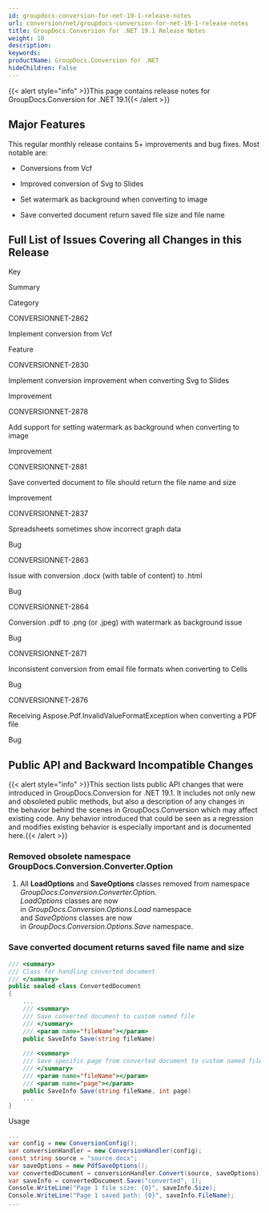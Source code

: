 ```yaml
---
id: groupdocs-conversion-for-net-19-1-release-notes
url: conversion/net/groupdocs-conversion-for-net-19-1-release-notes
title: GroupDocs.Conversion for .NET 19.1 Release Notes
weight: 10
description: 
keywords: 
productName: GroupDocs.Conversion for .NET
hideChildren: False
---
```

{{< alert style="info" >}}This page contains release notes for GroupDocs.Conversion for .NET 19.1{{< /alert >}}

## Major Features

This regular monthly release contains 5+ improvements and bug fixes. Most notable are: 

*   Conversions from Vcf
    
*   Improved conversion of Svg to Slides
*   Set watermark as background when converting to image
*   Save converted document return saved file size and file name

## Full List of Issues Covering all Changes in this Release

Key

Summary

Category

CONVERSIONNET-2862

Implement conversion from Vcf

Feature

CONVERSIONNET-2830

Implement conversion improvement when converting Svg to Slides

Improvement

CONVERSIONNET-2878

Add support for setting watermark as background when converting to image

Improvement

CONVERSIONNET-2881

Save converted document to file should return the file name and size

Improvement

CONVERSIONNET-2837

Spreadsheets sometimes show incorrect graph data

Bug

CONVERSIONNET-2863

Issue with conversion .docx (with table of content) to .html

Bug

CONVERSIONNET-2864

Conversion .pdf to .png (or .jpeg) with watermark as background issue

Bug

CONVERSIONNET-2871

Inconsistent conversion from email file formats when converting to Cells

Bug

CONVERSIONNET-2876

Receiving Aspose.Pdf.InvalidValueFormatException when converting a PDF file

Bug

## Public API and Backward Incompatible Changes

{{< alert style="info" >}}This section lists public API changes that were introduced in GroupDocs.Conversion for .NET 19.1. It includes not only new and obsoleted public methods, but also a description of any changes in the behavior behind the scenes in GroupDocs.Conversion which may affect existing code. Any behavior introduced that could be seen as a regression and modifies existing behavior is especially important and is documented here.{{< /alert >}}

### Removed obsolete namespace GroupDocs.Conversion.Converter.Option

1.  All **LoadOptions** and **SaveOptions** classes removed from namespace *GroupDocs.Conversion.Converter.Optio*n.  
    *LoadOptions* classes are now in *GroupDocs.Conversion.Options.Load* namespace and *SaveOptions* classes are now in *GroupDocs.Conversion.Options.Save* namespace.

### Save converted document returns saved file name and size

```csharp
/// <summary>
/// Class for handling converted document
/// </summary>
public sealed class ConvertedDocument
{
    ...
    /// <summary>
    /// Save converted document to custom named file
    /// </summary>
    /// <param name="fileName"></param>
    public SaveInfo Save(string fileName)
 
    /// <summary>
    /// Save specific page from converted document to custom named file
    /// </summary>
    /// <param name="fileName"></param>
    /// <param name="page"></param>
    public SaveInfo Save(string fileName, int page)
    ...
}
```

Usage

```csharp
...
var config = new ConversionConfig();
var conversionHandler = new ConversionHandler(config);
const string source = "source.docx";
var saveOptions = new PdfSaveOptions();
var convertedDocument = conversionHandler.Convert(source, saveOptions);
var saveInfo = convertedDocument.Save("converted", 1);
Console.WriteLine("Page 1 file size: {0}", saveInfo.Size);
Console.WriteLine("Page 1 saved path: {0}", saveInfo.FileName);
...
```
